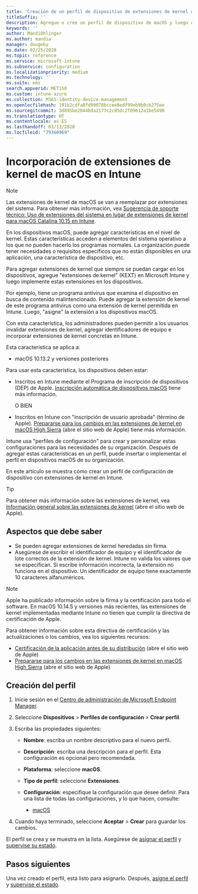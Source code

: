 ```yaml
---
title: 'Creación de un perfil de dispositivo de extensiones de kernel de macOS con Microsoft Intune: Azure | Microsoft Docs'
titleSuffix: ''
description: Agregue o cree un perfil de dispositivo de macOS y luego configure extensiones de kernel para permitir que el usuario invalide, agregue un identificador de equipo y un lote y un identificador de equipo en Microsoft Intune.
keywords: ''
author: MandiOhlinger
ms.author: mandia
manager: dougeby
ms.date: 02/25/2020
ms.topic: reference
ms.service: microsoft-intune
ms.subservice: configuration
ms.localizationpriority: medium
ms.technology: ''
ms.suite: ems
search.appverid: MET150
ms.custom: intune-azure
ms.collection: M365-identity-device-management
ms.openlocfilehash: 191b2cdfa8fd99078bccee8edf99eb9b0cb275ee
ms.sourcegitcommit: 3d895be2844bda2177c2c85dc2f09612a1be5490
ms.translationtype: HT
ms.contentlocale: es-ES
ms.lasthandoff: 03/13/2020
ms.locfileid: "79360969"
---
```

# <a name="add-macos-kernel-extensions-in-intune"></a>Incorporación de extensiones de kernel de macOS en Intune

> [!NOTE]
> Las extensiones de kernel de macOS se van a reemplazar por extensiones del sistema. Para obtener más información, vea [Sugerencia de soporte técnico: Uso de extensiones del sistema en lugar de extensiones de kernel para macOS Catalina 10.15 en Intune](https://techcommunity.microsoft.com/t5/intune-customer-success/support-tip-using-system-extensions-instead-of-kernel-extensions/ba-p/1191413).

En los dispositivos macOS, puede agregar características en el nivel de kernel. Estas características acceden a elementos del sistema operativo a los que no pueden hacerlo los programas normales. La organización puede tener necesidades o requisitos específicos que no están disponibles en una aplicación, una característica de dispositivo, etc. 

Para agregar extensiones de kernel que siempre se puedan cargar en los dispositivos, agregue "extensiones de kernel" (KEXT) en Microsoft Intune y luego implemente estas extensiones en los dispositivos.

Por ejemplo, tiene un programa antivirus que examina el dispositivo en busca de contenido malintencionado. Puede agregar la extensión de kernel de este programa antivirus como una extensión de kernel permitida en Intune. Luego, "asigne" la extensión a los dispositivos macOS.

Con esta característica, los administradores pueden permitir a los usuarios invalidar extensiones de kernel, agregar identificadores de equipo e incorporar extensiones de kernel concretas en Intune.

Esta característica se aplica a:

- macOS 10.13.2 y versiones posteriores

Para usar esta característica, los dispositivos deben estar:

- Inscritos en Intune mediante el Programa de inscripción de dispositivos (DEP) de Apple. [Inscripción automática de dispositivos macOS](../enrollment/device-enrollment-program-enroll-macos.md) tiene más información.

  O BIEN

- Inscritos en Intune con "inscripción de usuario aprobada" (término de Apple). [Prepararse para los cambios en las extensiones de kernel en macOS High Sierra](https://support.apple.com/en-us/HT208019) (abre el sitio web de Apple) tiene más información.

Intune usa "perfiles de configuración" para crear y personalizar estas configuraciones para las necesidades de su organización. Después de agregar estas características en un perfil, puede insertar o implementar el perfil en dispositivos macOS de su organización.

En este artículo se muestra cómo crear un perfil de configuración de dispositivo con extensiones de kernel en Intune.

> [!TIP]
> Para obtener más información sobre las extensiones de kernel, vea [Información general sobre las extensiones de kernel](https://developer.apple.com/library/archive/documentation/Darwin/Conceptual/KernelProgramming/Extend/Extend.html) (abre el sitio web de Apple).

## <a name="what-you-need-to-know"></a>Aspectos que debe saber

- Se pueden agregar extensiones de kernel heredadas sin firma.
- Asegúrese de escribir el identificador de equipo y el identificador de lote correctos de la extensión de kernel. Intune no valida los valores que se especifican. Si escribe información incorrecta, la extensión no funciona en el dispositivo. Un identificador de equipo tiene exactamente 10 caracteres alfanuméricos. 

> [!NOTE]
> Apple ha publicado información sobre la firma y la certificación para todo el software. En macOS 10.14.5 y versiones más recientes, las extensiones de kernel implementadas mediante Intune no tienen que cumplir la directiva de certificación de Apple.
>
> Para obtener información sobre esta directiva de certificación y las actualizaciones o los cambios, vea los siguientes recursos:
>
> - [Certificación de la aplicación antes de su distribución](https://developer.apple.com/documentation/security/notarizing_your_app_before_distribution) (abre el sitio web de Apple) 
> - [Prepararse para los cambios en las extensiones de kernel en macOS High Sierra](https://support.apple.com/en-us/HT208019) (abre el sitio web de Apple)

## <a name="create-the-profile"></a>Creación del perfil

1. Inicie sesión en el [Centro de administración de Microsoft Endpoint Manager](https://go.microsoft.com/fwlink/?linkid=2109431).
2. Seleccione **Dispositivos** > **Perfiles de configuración** > **Crear perfil**.
3. Escriba las propiedades siguientes:

    - **Nombre**: escriba un nombre descriptivo para el nuevo perfil.
    - **Descripción**: escriba una descripción para el perfil. Esta configuración es opcional pero recomendada.
    - **Plataforma**: seleccione **macOS**.
    - **Tipo de perfil**: seleccione **Extensiones**.
    - **Configuración**: especifique la configuración que desee definir. Para una lista de todas las configuraciones, y lo que hacen, consulte:

        - [macOS](kernel-extensions-settings-macos.md)

4. Cuando haya terminado, seleccione **Aceptar** > **Crear** para guardar los cambios.

El perfil se crea y se muestra en la lista. Asegúrese de [asignar el perfil](device-profile-assign.md) y [supervise su estado](device-profile-monitor.md).

## <a name="next-steps"></a>Pasos siguientes

Una vez creado el perfil, está listo para asignarlo. Después, [asigne el perfil](device-profile-assign.md) y [supervise el estado](device-profile-monitor.md).
